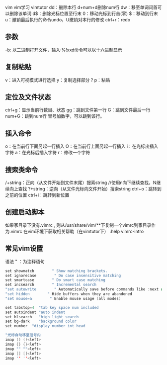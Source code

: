 vim
vim学习  vimtutor
dd：删除本行 d+num+d删除num行
dw：移至单词词首可以删除该单词
d$：删除光标位置至行末
0：移动光标到行首(零)
$：移动到行末
u：撤销最后执行的命令undo，U撤销对本行的修改
ctrl+r：redo

## 参数
-b: 以二进制打开文件，输入:%!xxd命令可以以十六进制显示

## 复制粘贴
v：进入可视模式进行选择
y：复制选择部分 ?
p：粘贴

## 定位及文件状态
ctrl+g：显示当前行数目、状态
gg：跳到文件第一行
G：跳到文件最后一行
num+G：跳到num行
冒号加数字，可以跳到该行。

## 插入命令
o：在当前行下面另起一行插入
O：在当前行上面另起一行插入
i：在光标出插入字符
a：在光标后插入字符
r：修改一个字符

## 搜索类命令
/+string：正向（从文件开始到文件末尾）搜索string   //使用n向下继续查找，N继续向上查找
?+string：逆向（从文件光标向文件开始）搜索string
ctrl+o：跳转到之前的位置
ctrl+i：跳转到新位置


## 创建启动脚本
如果家目录下没有.vimrc , 则从/usr/share/vim/**下复制一个vimrc到家目录作为.vimrc
在vim环境下获取相关帮助（在vimtutor下）
:help vimrc-intro

## 常见vim设置
语法
"  ：为注释语句
```cpp
set showmatch        " Show matching brackets.
set ignorecase        " Do case insensitive matching
set smartcase        " Do smart case matching
set incsearch        " Incremental search
"set autowrite        " Automatically save before commands like :next and :make
"set hidden        " Hide buffers when they are abandoned
"set mouse=a        " Enable mouse usage (all modes)

set tabstop=4  "tab key space num included
set autoindent "auto indent
set hlsearch   "high light search
set bg=dark    "background color
set number  "display number int head

"光标自动移至括号内
imap () ()<left>
imap {} {}<left>
imap "" ""<left>
imap [] []<left>
imap '' ''<left>
```